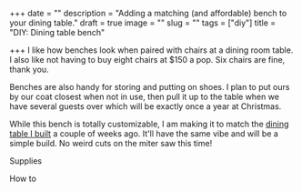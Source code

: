 +++
date = ""
description = "Adding a matching (and affordable) bench to your dining table."
draft = true
image = ""
slug = ""
tags = ["diy"]
title = "DIY: Dining table bench"

+++
I like how benches look when paired with chairs at a dining room table. I also like not having to buy eight chairs at $150 a pop. Six chairs are fine, thank you.

Benches are also handy for storing and putting on shoes. I plan to put ours by our coat closest when not in use, then pull it up to the table when we have several guests over which will be exactly once a year at Christmas.

While this bench is totally customizable, I am making it to match the [dining table I built](https://craftycody.com/crafts/diy-dining-table-ikea-dupe/) a couple of weeks ago. It'll have the same vibe and will be a simple build. No weird cuts on the miter saw this time!

Supplies

How to